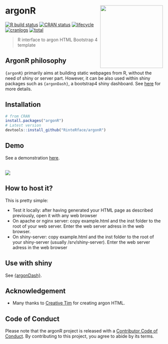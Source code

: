 # argonR <img src="http://www.rinterface.com/inst/images/argonR.svg" width=200 align="right" />

[![R build status](https://github.com/RinteRface/argonR/workflows/R-CMD-check/badge.svg)](https://github.com/RinteRface/argonR/actions)
[![CRAN status](https://www.r-pkg.org/badges/version/argonR)](https://cran.r-project.org/package=argonR)
[![lifecycle](https://img.shields.io/badge/lifecycle-maturing-ff69b4.svg)](https://www.tidyverse.org/lifecycle/#maturing)
[![cranlogs](https://cranlogs.r-pkg.org/badges/argonR)](https://cran.r-project.org/package=argonR)
[![total](https://cranlogs.r-pkg.org/badges/grand-total/argonR)](https://www.rpackages.io/package/argonR)

> R interface to argon HTML Bootstrap 4 template

## ArgonR philosophy
`{argonR}` primarily aims at building static webpages from R, without the need of shiny or server part. However,
it can be also used within shiny packages such as `{argonDash}`, a bootstrap4 shiny dashboard.
See [here](https://github.com/RinteRface/argonDash) for more details.

## Installation

```r
# from CRAN
install.packages("argonR")
# Latest version
devtools::install_github("RinteRface/argonR")
```

## Demo

See a demonstration [here](https://rinterface.com).

<br>
<a href="http://rinterface.com/shiny/argonR/" target="_blank"><img src="man/figures/argonRDemo.png"></a>

## How to host it?
This is pretty simple:
* Test it locally: after having generated your HTML page as described previously, 
open it with any web browser
* On apache or nginx server: copy example.html and the inst folder to the root of your
web server. Enter the web server adress in the web browser.
* On shiny-server: copy example.html and the inst folder to the root of your
shiny-server (usually /srv/shiny-server). Enter the web server adress in the web browser

## Use with shiny

See [{argonDash}](https://github.com/RinteRface/argonDash).

## Acknowledgement
* Many thanks to [Creative Tim](https://www.creative-tim.com/) for creating argon HTML.

## Code of Conduct
  
  Please note that the argonR project is released with a [Contributor Code of Conduct](https://contributor-covenant.org/version/2/0/CODE_OF_CONDUCT.html). By contributing to this project, you agree to abide by its terms.